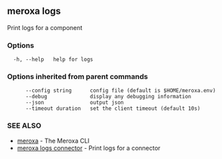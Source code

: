 ## meroxa logs

Print logs for a component

### Options

```
  -h, --help   help for logs
```

### Options inherited from parent commands

```
      --config string      config file (default is $HOME/meroxa.env)
      --debug              display any debugging information
      --json               output json
      --timeout duration   set the client timeout (default 10s)
```

### SEE ALSO

* [meroxa](meroxa.md)	 - The Meroxa CLI
* [meroxa logs connector](meroxa_logs_connector.md)	 - Print logs for a connector

